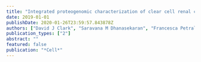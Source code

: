 ```yaml
---
title: "Integrated proteogenomic characterization of clear cell renal cell carcinoma"
date: 2019-01-01
publishDate: 2020-01-26T23:59:57.843878Z
authors: ["David J Clark", "Saravana M Dhanasekaran", "Francesca Petralia", "Jianbo Pan", "Xiaoyu Song", "Yingwei Hu", "Felipe da Veiga Leprevost", "Boris Reva", "Tung-Shing M Lih", "Hui-Yin Chang", " others"]
publication_types: ["2"]
abstract: ""
featured: false
publication: "*Cell*"
---
```


